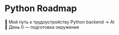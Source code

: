 # Python Roadmap

📌 Мой путь к трудоустройству Python backend → AI  
🎯 День 0 — подготовка окружения  